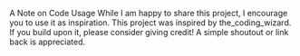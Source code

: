 A Note on Code Usage
While I am happy to share this project, I encourage you to use it as inspiration.
This project was inspired by the_coding_wizard. If you build upon it, please consider giving credit! A simple shoutout or link back is appreciated.
